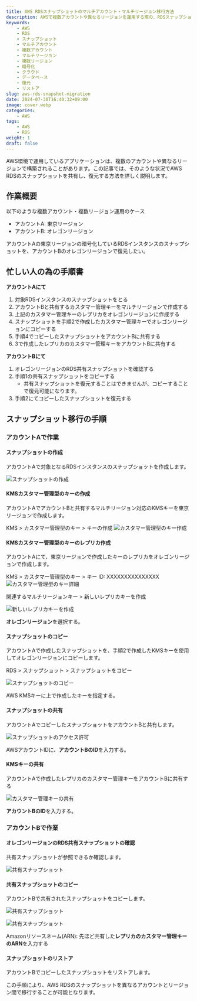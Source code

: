 ```yaml
---
title: AWS RDSスナップショットのマルチアカウント・マルチリージョン移行方法
description: AWSで複数アカウントや異なるリージョンを運用する際の、RDSスナップショットの共有と復元手順を解説します。
keywords: 
    - AWS
    - RDS
    - スナップショット
    - マルチアカウント
    - 複数アカウント
    - マルチリージョン
    - 複数リージョン
    - 暗号化
    - クラウド
    - データベース
    - 復元
    - リストア
slug: aws-rds-snapshot-migration
date: 2024-07-30T16:40:32+09:00
image: cover.webp
categories:
    - AWS
tags: 
    - AWS
    - RDS
weight: 1
draft: false
---
```



AWS環境で運用しているアプリケーションは、複数のアカウントや異なるリージョンで構築されることがあります。この記事では、そのような状況でAWS RDSのスナップショットを共有し、復元する方法を詳しく説明します。

## 作業概要

以下のような複数アカウント・複数リージョン運用のケース

- アカウントA: 東京リージョン
- アカウントB: オレゴンリージョン

アカウントAの東京リージョンの暗号化しているRDSインスタンスのスナップショットを、アカウントBのオレゴンリージョンで復元したい。

## 忙しい人の為の手順書

**アカウントAにて**
1. 対象RDSインスタンスのスナップショットをとる
1. アカウントBと共有するカスタマー管理キーをマルチリージョンで作成する
1. 上記のカスタマー管理キーのレプリカをオレゴンリージョンに作成する
1. スナップショットを手順2で作成したカスタマー管理キーでオレゴンリージョンにコピーする
1. 手順4でコピーしたスナップショットをアカウントBに共有する
1. 3で作成したレプリカのカスタマー管理キーをアカウントBに共有する

**アカウントBにて**
1. オレゴンリージョンのRDS共有スナップショットを確認する
1. 手順1の共有スナップショットをコピーする
    - 共有スナップショットを復元することはできませんが、コピーすることで復元可能になります。
1. 手順2にてコピーしたスナップショットを復元する

## スナップショット移行の手順

### アカウントAで作業

#### スナップショットの作成
アカウントAで対象となるRDSインスタンスのスナップショットを作成します。

![スナップショットの作成](A-1.webp)

#### KMSカスタマー管理型のキーの作成
アカウントAでアカウントBと共有するマルチリージョン対応のKMSキーを東京リージョンで作成します。

KMS > カスタマー管理型のキー > キーの作成
![カスタマー管理型のキー作成](A-2.webp)

#### KMSカスタマー管理型のキーのレプリカ作成
アカウントAにて、東京リージョンで作成したキーのレプリカをオレゴンリージョンで作成します。

KMS > カスタマー管理型のキー > キー ID: XXXXXXXXXXXXXXX
![カスタマー管理型のキー詳細](A-3-1.webp)

関連するマルチリージョンキー > 新しいレプリカキーを作成

![新しいレプリカキーを作成](A-3-2.webp)

**オレゴンリージョン**を選択する。

#### スナップショットのコピー
アカウントAで作成したスナップショットを、手順2で作成したKMSキーを使用してオレゴンリージョンにコピーします。

RDS > スナップショット > スナップショットをコピー

![スナップショットのコピー](A-4.webp)

AWS KMSキーに上で作成したキーを指定する。

#### スナップショットの共有
アカウントAでコピーしたスナップショットをアカウントBと共有します。

![スナップショットのアクセス許可](A-5.webp)

AWSアカウントIDに、**アカウントBのID**を入力する。

#### KMSキーの共有
アカウントAで作成したレプリカのカスタマー管理キーをアカウントBに共有する

![カスタマー管理キーの共有](A-6.webp)

**アカウントBのID**を入力する。

### アカウントBで作業

#### オレゴンリージョンのRDS共有スナップショットの確認
共有スナップショットが参照できるか確認します。

![共有スナップショット](B-1.webp)

#### 共有スナップショットのコピー
アカウントBで共有されたスナップショットをコピーします。

![共有スナップショット](B-2-1.webp)

![共有スナップショット](B-2-2.webp)

Amazonリソースネーム(ARN): 先ほど共有した**レプリカのカスタマー管理キーのARN**を入力する

#### スナップショットのリストア
アカウントBでコピーしたスナップショットをリストアします。

この手順により、AWS RDSのスナップショットを異なるアカウントとリージョン間で移行することが可能となります。

<div class="iframely-embed"><div class="iframely-responsive" style="padding-bottom: 52.5%; padding-top: 120px;"><a href="https://www.amazon.co.jp/%E5%A4%B1%E6%95%97%E3%81%8B%E3%82%89%E5%AD%A6%E3%81%B6RDB%E3%81%AE%E6%AD%A3%E3%81%97%E3%81%84%E6%AD%A9%E3%81%8D%E6%96%B9-Software-Design-plus-%E6%9B%BD%E6%A0%B9/dp/4297104083" data-iframely-url="//iframely.net/2VullB1"></a></div></div><script async src="//iframely.net/embed.js"></script>
